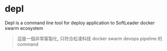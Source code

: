 # depl
Depl is a command line tool for deploy application to SoftLeader docker swarm ecosystem

> 這是一個非常客製化, 只符合松凌科技 docker swarm devops pipeline 的 command
